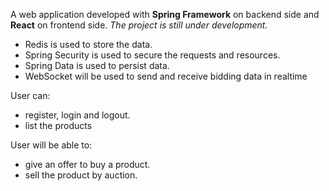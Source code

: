 A web application developed with **Spring Framework** on backend side and **React** on frontend side. 
*The project is still under development.*

* Redis is used to store the data. 
* Spring Security is used to secure the requests and resources. 
* Spring Data is used to persist data.
* WebSocket will be used to send and receive bidding data in realtime

User can:
* register, login and logout. 
* list the products

User will be able to:
* give an offer to buy a product.
* sell the product by auction.



